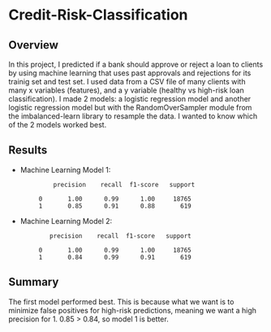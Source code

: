 # Credit-Risk-Classification

## Overview

In this project, I predicted if a bank should approve or reject a loan to clients by using machine learning that uses past approvals and rejections for its trainig set and test set. I used data from a CSV file of many clients with many x variables (features), and a y variable (healthy vs high-risk loan classification). I made 2 models: a logistic regression model and another logistic regression model but with the RandomOverSampler module from the imbalanced-learn library to resample the data. I wanted to know which of the 2 models worked best.


## Results

* Machine Learning Model 1:

               precision    recall  f1-score   support

           0       1.00      0.99      1.00     18765
           1       0.85      0.91      0.88       619

* Machine Learning Model 2:

              precision    recall  f1-score   support

           0       1.00      0.99      1.00     18765
           1       0.84      0.99      0.91       619

## Summary

The first model performed best. This is because what we want is to minimize false positives for high-risk predictions, meaning we want a high precision for 1. 0.85 > 0.84, so model 1 is better. 

